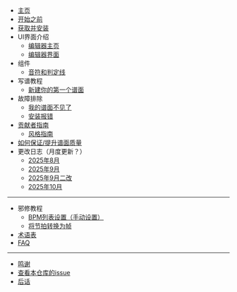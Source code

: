 * [主页](/README)
* [开始之前](/before-begin)
* [获取并安装](/INSTALL)
* UI界面介绍
    * [编辑器主页](/UI/home)
    * [编辑器界面](/UI/editor)
* 组件
    * [音符和判定线](/tutorials/tphiedit/qwer)
* 写谱教程
    * [新建你的第一个谱面](/tutorials/basic/new-chart)
* 故障排除
    * [我的谱面不见了](/troubleshooting/mychartislost)
    * [安装报错](/troubleshooting/installerror)
* [贡献者指南](/contribute/contributor)
    * [风格指南](/contribute/styleguide)
* [如何保证/提升谱面质量](/stable-guide)
* 更改日志（月度更新？）
    * [2025年8月](/changelogs/202508)
    * [2025年9月](/changelogs/202509)
    * [2025年9月二改](/changelogs/202509-v2)
    * [2025年10月](/changelogs/202510)

------------

* 邪修教程
    * [BPM列表设置（手动设置）](/tutorials/others/BPM-List/bpm-list)
    * [将节拍转换为帧](/tutorials/others/beat-frame)
* [术语表](/cheatsheet)
* [FAQ](/faq/1)

------------

* [鸣谢](/CREDITS)
* [查看本仓库的issue](https://github.com/Tie-Guo/TPhi-Editor-Docs/issues)
* [后话](/end)
<footer id="mb-footer"></footer>